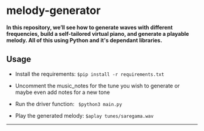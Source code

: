 # melody-generator
<b>In this repository, we’ll see how to generate waves with different frequencies, build a self-tailored virtual piano, and generate a playable melody. All of this using Python and it's dependant libraries.</b>

## Usage

- Install the requirements:
`$pip install -r requirements.txt`

- Uncomment the music_notes for the tune you wish to generate or maybe even add notes for a new tone

- Run the driver function:
` $python3 main.py`

- Play the generated melody:
`$aplay tunes/saregama.wav`

***
